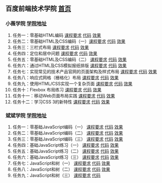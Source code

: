 ## 百度前端技术学院 [首页](http://ife.baidu.com/)

### 小薇学院 [学院地址](http://ife.baidu.com/college/detail/id/9)

1. 任务一：零基础HTML编码 [课程要求](http://ife.baidu.com/course/detail/id/90) [代码](https://github.com/better-hyr/IFE/blob/master/XiaoWei/Task-1) [效果](https://better-hyr.github.io/IFE/XiaoWei/Task-1/Task-1.html)
2. 任务二：零基础HTML及CSS编码（一）[课程要求](http://ife.baidu.com/course/detail/id/92) [代码](https://github.com/better-hyr/IFE/tree/master/XiaoWei/Task-2 ) [效果](https://better-hyr.github.io/IFE/XiaoWei/Task-2/Task-2.html)
3. 任务三：三栏式布局 [课程要求](http://ife.baidu.com/course/detail/id/94) [代码](https://github.com/better-hyr/IFE/blob/master/XiaoWei/Task-3) [效果](https://better-hyr.github.io/IFE/XiaoWei/Task-3/Task-3.html)
4. 任务四：定位和居中问题  [课程要求](http://ife.baidu.com/course/detail/id/95) [代码](https://github.com/better-hyr/IFE/blob/master/XiaoWei/Task-4) [效果](https://better-hyr.github.io/IFE/XiaoWei/Task-4/Task-4.html)
5. 任务五：零基础HTML及CSS编码（二）  [课程要求](http://ife.baidu.com/course/detail/id/96) [代码](https://github.com/better-hyr/IFE/tree/master/XiaoWei/Task-5) [效果](https://better-hyr.github.io/IFE/XiaoWei/Task-5/Task-5.html) 
6. 任务六：通过HTML及CSS模拟报纸排版  [课程要求](http://ife.baidu.com/course/detail/id/99) [代码](https://github.com/better-hyr/IFE/tree/master/XiaoWei/Task-6) [效果](https://better-hyr.github.io/IFE/XiaoWei/Task-6/Task-6.html)
7. 任务七：实现常见的技术产品官网的页面架构及样式布局  [课程要求](http://ife.baidu.com/course/detail/id/102) [代码](https://github.com/better-hyr/IFE/tree/master/XiaoWei/Task-7) [效果](https://better-hyr.github.io/IFE/XiaoWei/Task-7/Task-7.html)
8. 任务八：响应式网格（栅格化）布局  [课程要求](http://ife.baidu.com/course/detail/id/104) [代码](https://github.com/better-hyr/IFE/tree/master/XiaoWei/Task-8) [效果](https://better-hyr.github.io/IFE/XiaoWei/Task-8/Task-8.html)
9. 任务九：使用HTML/CSS实现一个复杂页面  [课程要求](http://ife.baidu.com/course/detail/id/113) [代码](https://github.com/better-hyr/IFE/tree/master/XiaoWei/Task-9) [效果](https://better-hyr.github.io/IFE/XiaoWei/Task-9/Task-9.html)
10. 任务十：Flexbox 布局练习  [课程要求](http://ife.baidu.com/course/detail/id/114) [代码](https://github.com/better-hyr/IFE/tree/master/XiaoWei/Task-10) [效果](https://better-hyr.github.io/IFE/XiaoWei/Task-10/Task-10.html)
11. 任务十一：移动Web页面布局实践  [课程要求](http://ife.baidu.com/course/detail/id/116) [代码](https://github.com/better-hyr/IFE/tree/master/XiaoWei/Task-11) [效果](https://better-hyr.github.io/IFE/XiaoWei/Task-11/Task-11.html)
12. 任务十二：学习CSS 3的新特性  [课程要求](http://ife.baidu.com/course/detail/id/117) [代码](https://github.com/better-hyr/IFE/tree/master/XiaoWei/Task-12) [效果](https://better-hyr.github.io/IFE/XiaoWei/Task-12/Task-12.html)

### 斌斌学院 [学院地址](http://ife.baidu.com/college/detail/id/10)

1. 任务一：零基础JavaScript编码（一） [课程要求](http://ife.baidu.com/course/detail/id/93) [代码](https://github.com/better-hyr/IFE/tree/master/BinBin/Task-1) [效果](https://better-hyr.github.io/IFE/BinBin/Task-1/Task-1.html)
2. 任务二：零基础JavaScript编码（二）  [课程要求](http://ife.baidu.com/course/detail/id/91) [代码](https://github.com/better-hyr/IFE/tree/master/BinBin/Task-2) [效果](https://better-hyr.github.io/IFE/BinBin/Task-2/Task-2.html)
3. 任务三：零基础JavaScript编码（三）  [课程要求](http://ife.baidu.com/course/detail/id/98) [代码](https://github.com/better-hyr/IFE/tree/master/BinBin/Task-3) [效果](https://better-hyr.github.io/IFE/BinBin/Task-3/Task-3.html)
4. 任务四：基础JavaScript练习（一）  [课程要求](http://ife.baidu.com/course/detail/id/103) [代码](https://github.com/better-hyr/IFE/tree/master/BinBin/Task-4) [效果](https://better-hyr.github.io/IFE/BinBin/Task-4/Task-4.html)
5. 任务五：基础JavaScript练习（二）  [课程要求](http://ife.baidu.com/course/detail/id/105) [代码](https://github.com/better-hyr/IFE/tree/master/BinBin/Task-5) [效果](https://better-hyr.github.io/IFE/BinBin/Task-5/Task-5.html)
6. 任务六：基础JavaScript练习（三）  [课程要求](http://ife.baidu.com/course/detail/id/107) [代码](https://github.com/better-hyr/IFE/tree/master/BinBin/Task-6) [效果](https://better-hyr.github.io/IFE/BinBin/Task-6/Task-6.html)
7. 任务七：JavaScript和树（一）  [课程要求](http://ife.baidu.com/course/detail/id/108) [代码](https://github.com/better-hyr/IFE/tree/master/BinBin/Task-7) [效果](https://better-hyr.github.io/IFE/BinBin/Task-7/Task-7.html)
8. 任务八：JavaScript和树（二）  [课程要求](http://ife.baidu.com/course/detail/id/110) [代码](https://github.com/better-hyr/IFE/tree/master/BinBin/Task-8) [效果](https://better-hyr.github.io/IFE/BinBin/Task-8/Task-8.html)
9. 任务九：JavaScript和树（三）  [课程要求](http://ife.baidu.com/course/detail/id/111) [代码](https://github.com/better-hyr/IFE/tree/master)

